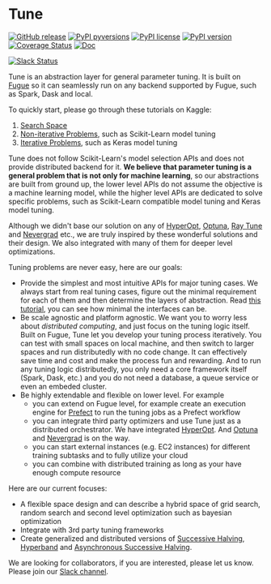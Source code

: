# Tune

[![GitHub release](https://img.shields.io/github/release/fugue-project/tune.svg)](https://GitHub.com/fugue-project/tune)
[![PyPI pyversions](https://img.shields.io/pypi/pyversions/tune.svg)](https://pypi.python.org/pypi/tune/)
[![PyPI license](https://img.shields.io/pypi/l/tune.svg)](https://pypi.python.org/pypi/tune/)
[![PyPI version](https://badge.fury.io/py/tune.svg)](https://pypi.python.org/pypi/tune/)
[![Coverage Status](https://coveralls.io/repos/github/fugue-project/tune/badge.svg?branch)](https://coveralls.io/github/fugue-project/tune)
[![Doc](https://readthedocs.org/projects/tune/badge)](https://tune.readthedocs.org)

[![Slack Status](https://img.shields.io/badge/slack-join_chat-white.svg?logo=slack&style=social)](https://join.slack.com/t/fugue-project/shared_invite/zt-jl0pcahu-KdlSOgi~fP50TZWmNxdWYQ)

Tune is an abstraction layer for general parameter tuning. It is built on [Fugue](https://github.com/fugue-project/fugue) so it can seamlessly run on any backend supported by Fugue, such as Spark, Dask and local.

To quickly start, please go through these tutorials on Kaggle:

1. [Search Space](https://www.kaggle.com/goodwanghan/tune-tutorials-01-seach-space)
2. [Non-iterative Problems](https://www.kaggle.com/goodwanghan/tune-tutorials-2-non-iterative-problems), such as Scikit-Learn model tuning
3. [Iterative Problems](https://www.kaggle.com/goodwanghan/tune-tutorials-3-iterative-problems), such as Keras model tuning

Tune does not follow Scikit-Learn's model selection APIs and does not provide distributed backend for it. **We believe that parameter tuning is a general problem that is not only for machine learning**, so our abstractions are built from ground up, the lower level APIs do not assume the objective is a machine learning model, while the higher level APIs are dedicated to solve specific problems, such as Scikit-Learn compatible model tuning and Keras model tuning.

Although we didn't base our solution on any of [HyperOpt](http://hyperopt.github.io/hyperopt/), [Optuna](https://optuna.org/), [Ray Tune](https://docs.ray.io/en/master/tune/index.html) and [Nevergrad](https://github.com/facebookresearch/nevergrad) etc., we are truly inspired by these wonderful solutions and their design. We also integrated with many of them for deeper level optimizations.

Tuning problems are never easy, here are our goals:

* Provide the simplest and most intuitive APIs for major tuning cases. We always start from real tuning cases, figure out the minimal requirement for each of them and then determine the layers of abstraction. Read [this tutorial](https://www.kaggle.com/goodwanghan/tune-tutorials-2-non-iterative-problems), you can see how minimal the interfaces can be.
* Be scale agnostic and platform agnostic. We want you to worry less about *distributed computing*, and just focus on the tuning logic itself. Built on Fugue, Tune let you develop your tuning process iteratively. You can test with small spaces on local machine, and then switch to larger spaces and run distributedly with no code change. It can effectively save time and cost and make the process fun and rewarding. And to run any tuning logic distributedly, you only need a core framework itself (Spark, Dask, etc.) and you do not need a database, a queue service or even an embeded cluster.
* Be highly extendable and flexible on lower level. For example
    * you can extend on Fugue level, for example create an execution engine for [Prefect](https://www.prefect.io/) to run the tuning jobs as a Prefect workflow
    * you can integrate third party optimizers and use Tune just as a distributed orchestrator. We have integrated [HyperOpt](http://hyperopt.github.io/hyperopt/). And [Optuna](https://optuna.org/) and [Nevergrad](https://github.com/facebookresearch/nevergrad) is on the way.
    * you can start external instances (e.g. EC2 instances) for different training subtasks and to fully utilize your cloud
    * you can combine with distributed training as long as your have enough compute resource

Here are our current focuses:

* A flexible space design and can describe a hybrid space of grid search, random search and second level optimization such as bayesian optimization
* Integrate with 3rd party tuning frameworks
* Create generalized and distributed versions of [Successive Halving](https://scikit-learn.org/stable/auto_examples/model_selection/plot_successive_halving_iterations.html), [Hyperband](https://arxiv.org/abs/1603.06560) and [Asynchronous Successive Halving](https://arxiv.org/abs/1810.05934).

We are looking for collaborators, if you are interested, please let us know. Please join our [Slack channel](https://join.slack.com/t/fugue-project/shared_invite/zt-jl0pcahu-KdlSOgi~fP50TZWmNxdWYQ).
